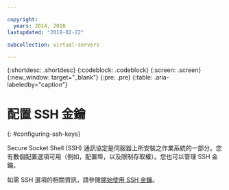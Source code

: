 ```yaml
---

copyright:
  years: 2014, 2018
lastupdated: "2018-02-22"

subcollection: virtual-servers

---
```


{:shortdesc: .shortdesc}
{:codeblock: .codeblock}
{:screen: .screen}
{:new_window: target="_blank"}
{:pre: .pre}
{:table: .aria-labeledby="caption"}

# 配置 SSH 金鑰
{: #configuring-ssh-keys}

Secure Socket Shell (SSH) 通訊協定是伺服器上所安裝之作業系統的一部分。您有數個配置選項可用（例如，配置埠，以及限制存取權）。您也可以管理 SSH 金鑰。

如需 SSH 選項的相關資訊，請參閱[開始使用 SSH 金鑰](/docs/infrastructure/ssh-keys?topic=ssh-keys-getting-started-tutorial)。
